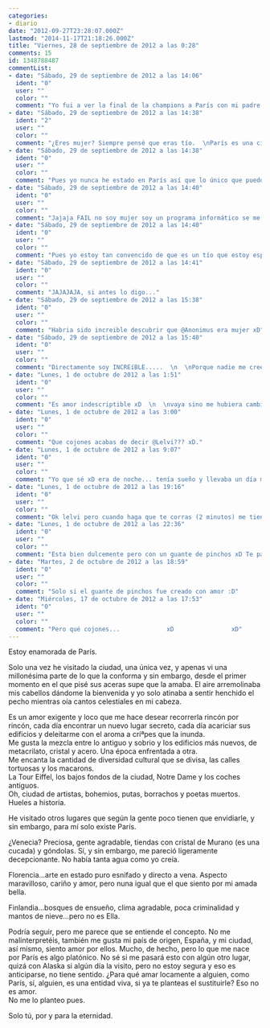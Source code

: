 ```yaml
---
categories:
- diario
date: "2012-09-27T23:28:07.000Z"
lastmod: "2014-11-17T21:18:26.000Z"
title: "Viernes, 28 de septiembre de 2012 a las 0:28"
comments: 15
id: 1348788487
commentList:
- date: "Sábado, 29 de septiembre de 2012 a las 14:06"
  ident: "0"
  user: ""
  color: ""
  comment: "Yo fui a ver la final de la champions a París con mi padre y aparte de ver perder al valencia, concordamos en que la ciudad era fea de cojones y la torre eiffel un poco truño metálico y que necesitaba una pequeña gran limpieza, pero bueno era muy cría supongo que los gustos cambian quien sabe lo mismo ahora me maravillaría..."
- date: "Sábado, 29 de septiembre de 2012 a las 14:38"
  ident: "2"
  user: ""
  color: ""
  comment: "¿Eres mujer? Siempre pensé que eras tío.  \nParís es una ciudad que amas o detestas, no hay término medio me parece."
- date: "Sábado, 29 de septiembre de 2012 a las 14:38"
  ident: "0"
  user: ""
  color: ""
  comment: "Pues yo nunca he estado en París así que lo único que puedo aportar está basado en lo que me han dicho personas que han estado por allí, por una parte está un conocido cubano que me dijo que la arquitectura era maravillosa y por otra parte la amiga que me dijo que París era un tanto sucio.  Y ya."
- date: "Sábado, 29 de septiembre de 2012 a las 14:40"
  ident: "0"
  user: ""
  color: ""
  comment: "Jajaja FAIL no soy mujer soy un programa informático se me olvido comentarlo. Finjo tener sentimiento humanos y a veces me lío un poco."
- date: "Sábado, 29 de septiembre de 2012 a las 14:40"
  ident: "0"
  user: ""
  color: ""
  comment: "Pues yo estoy tan convencido de que es un tío que estoy esperando a que comente que ha sido un errata a la hora de escribir xD"
- date: "Sábado, 29 de septiembre de 2012 a las 14:41"
  ident: "0"
  user: ""
  color: ""
  comment: "JAJAJAJA, si antes lo digo..."
- date: "Sábado, 29 de septiembre de 2012 a las 15:38"
  ident: "0"
  user: ""
  color: ""
  comment: "Habria sido increible descubrir que @Anonimus era mujer xD"
- date: "Sábado, 29 de septiembre de 2012 a las 15:40"
  ident: "0"
  user: ""
  color: ""
  comment: "Directamente soy INCREíBLE.....  \n  \nPorque nadie me cree :(  \n  \nNah es coña yo me LA BANCO"
- date: "Lunes, 1 de octubre de 2012 a las 1:51"
  ident: "0"
  user: ""
  color: ""
  comment: "Es amor indescriptible xD  \n  \nvaya sino me hubiera cambiado el nombre podriamos ser la pareja anonimus jajajaja y si eres tio tambien, k para algo todavia es legal el matrimonio homosexual. Rápido aprovechemos antes de k Rajoy piense! jajajaja  \n  \nP.D: no soy ni hetero, ni homo ni bi, me defino como mansexual (cn la mano me hago pajas romanticas en paris bajo la torre eiffel a la luz de la luna, con rrazon k sea una ciudad para amar... para amarse a si mismo jajaja)"
- date: "Lunes, 1 de octubre de 2012 a las 3:00"
  ident: "0"
  user: ""
  color: ""
  comment: "Que cojones acabas de decir @Lelvi??? xD."
- date: "Lunes, 1 de octubre de 2012 a las 9:07"
  ident: "0"
  user: ""
  color: ""
  comment: "Yo que sé xD era de noche... tenía sueño y llevaba un día muy duro xD  \n  \nLo acabo de leer y me he partido el culo jajajajajaja xD"
- date: "Lunes, 1 de octubre de 2012 a las 19:16"
  ident: "0"
  user: ""
  color: ""
  comment: "Ok lelvi pero cuando haga que te corras (2 minutos) me tienes que masturbar dulcemente :D"
- date: "Lunes, 1 de octubre de 2012 a las 22:36"
  ident: "0"
  user: ""
  color: ""
  comment: "Esta bien dulcemente pero con un guante de pinchos xD Te parece? xD"
- date: "Martes, 2 de octubre de 2012 a las 18:59"
  ident: "0"
  user: ""
  color: ""
  comment: "Solo si el guante de pinchos fue creado con amor :D"
- date: "Miércoles, 17 de octubre de 2012 a las 17:53"
  ident: "0"
  user: ""
  color: ""
  comment: "Pero qué cojones...             xD                xD"
---
```


Estoy enamorada de París.  
  
Solo una vez he visitado la ciudad, una única vez, y apenas vi una millonésima parte de lo que la conforma y sin embargo, desde el primer momento en el que pisé sus aceras supe que la amaba. El aire arremolinaba mis cabellos dándome la bienvenida y yo solo atinaba a sentir henchido el pecho mientras oía cantos celestiales en mi cabeza.  
  
Es un amor exigente y loco que me hace desear recorrerla rincón por rincón, cada día encontrar un nuevo lugar secreto, cada día acariciar sus edificios y deleitarme con el aroma a críªpes que la inunda.  
Me gusta la mezcla entre lo antiguo y sobrio y los edificios más nuevos, de metacrilato, cristal y acero. Una época enfrentada a otra.  
Me encanta la cantidad de diversidad cultural que se divisa, las calles tortuosas y los macarons.  
La Tour Eiffel, los bajos fondos de la ciudad, Notre Dame y los coches antiguos.  
Oh, ciudad de artistas, bohemios, putas, borrachos y poetas muertos. Hueles a historia.   
  
He visitado otros lugares que según la gente poco tienen que envidiarle, y sin embargo, para mí solo existe París.  
  
¿Venecia? Preciosa, gente agradable, tiendas con cristal de Murano (es una cucada) y góndolas. Sí, y sin embargo, me pareció ligeramente decepcionante. No había tanta agua como yo creía.  
  
Florencia...arte en estado puro esnifado y directo a vena. Aspecto maravilloso, cariño y amor, pero nuna igual que el que siento por mi amada bella.  
  
Finlandia...bosques de ensueño, clima agradable, poca criminalidad y mantos de nieve...pero no es Ella.  
  
Podría seguir, pero me parece que se entiende el concepto. No me malinterpretéis, también me gusta mi país de origen, España, y mi ciudad, así mismo, siento amor por ellos. Mucho, de hecho, pero lo que me nace por París es algo platónico. No sé si me pasará esto con algún otro lugar, quizá con Alaska si algún día la visito, pero no estoy segura y eso es anticiparse, no tiene sentido. ¿Para qué amar locamente a alguien, como París, sí, alguien, es una entidad viva, si ya te planteas el sustituirle? Eso no es amor.  
No me lo planteo pues.   
  
Solo tú, por y para la eternidad.